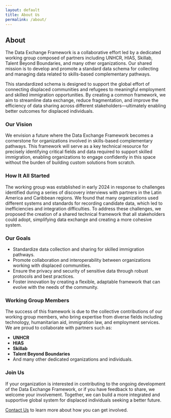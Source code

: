 ```yaml
---
layout: default
title: About Us
permalink: /about/
---
```


<div class="max-w-4xl mx-auto pb-12 px-6">

  <h2 class="text-2xl font-bold text-gray-800">About</h2>
  <p class="mt-4 text-gray-600">
    The Data Exchange Framework is a collaborative effort led by a dedicated working group composed of partners including UNHCR, HIAS, Skillab, Talent Beyond Boundaries, and many other organizations. Our shared mission is to develop and promote a standard data schema for collecting and managing data related to skills-based complementary pathways.
  </p>

  <p class="mt-4 text-gray-600">
    This standardized schema is designed to support the global effort of connecting displaced communities and refugees to meaningful employment and skilled immigration opportunities. By creating a common framework, we aim to streamline data exchange, reduce fragmentation, and improve the efficiency of data sharing across different stakeholders—ultimately enabling better outcomes for displaced individuals.
  </p>

  <h3 class="text-xl font-semibold text-gray-800 mt-8">Our Vision</h3>
  <p class="mt-4 text-gray-600">
    We envision a future where the Data Exchange Framework becomes a cornerstone for organizations involved in skills-based complementary pathways. This framework will serve as a key technical resource for precisely identifying critical fields and data required to support skilled immigration, enabling organizations to engage confidently in this space without the burden of building custom solutions from scratch.
  </p>

  <h3 class="text-xl font-semibold text-gray-800 mt-8">How It All Started</h3>
  <p class="mt-4 text-gray-600">
    The working group was established in early 2024 in response to challenges identified during a series of discovery interviews with partners in the Latin America and Caribbean regions. We found that many organizations used different systems and standards for recording candidate data, which led to inefficiencies and integration difficulties. To address these challenges, we proposed the creation of a shared technical framework that all stakeholders could adopt, simplifying data exchange and creating a more cohesive system.
  </p>

  <h3 class="text-xl font-semibold text-gray-800 mt-8">Our Goals</h3>
  <ul class="mt-4 list-disc list-inside text-gray-600">
    <li>Standardize data collection and sharing for skilled immigration pathways.</li>
    <li>Promote collaboration and interoperability between organizations working with displaced communities.</li>
    <li>Ensure the privacy and security of sensitive data through robust protocols and best practices.</li>
    <li>Foster innovation by creating a flexible, adaptable framework that can evolve with the needs of the community.</li>
  </ul>

  <h3 class="text-xl font-semibold text-gray-800 mt-8">Working Group Members</h3>
  <p class="mt-4 text-gray-600">
    The success of this framework is due to the collective contributions of our working group members, who bring expertise from diverse fields including technology, humanitarian aid, immigration law, and employment services. We are proud to collaborate with partners such as:
  </p>
  <ul class="mt-4 list-disc list-inside text-gray-600">
    <li><strong>UNHCR</strong></li>
    <li><strong>HIAS</strong></li>
    <li><strong>Skillab</strong></li>
    <li><strong>Talent Beyond Boundaries</strong></li>
    <li>And many other dedicated organizations and individuals.</li>
  </ul>

  <h3 class="text-xl font-semibold text-gray-800 mt-8">Join Us</h3>
  <p class="mt-4 text-gray-600">
    If your organization is interested in contributing to the ongoing development of the Data Exchange Framework, or if you have feedback to share, we welcome your involvement. Together, we can build a more integrated and supportive global system for displaced individuals seeking a better future.
  </p>

  <p class="mt-4">
    <a href="#" class="text-blue-600 hover:text-blue-800">Contact Us</a> to learn more about how you can get involved.
  </p>
  
</div>
